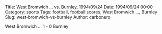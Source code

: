 Title: West Bromwich … vs. Burnley, 1994/09/24
Date: 1994/09/24 00:00
Category: sports
Tags: football, football scores, West Bromwich …, Burnley
Slug: west-bromwich-vs-burnley
Author: carbonero


West Bromwich … 1 - 0 Burnley

